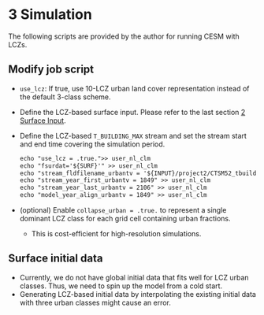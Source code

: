 # 3 Simulation

The following scripts are provided by the author for running CESM with LCZs. 

## Modify job script

- `use_lcz`: If true, use 10-LCZ urban land cover representation instead of the default 3-class scheme.

- Define the LCZ-based surface input. Please refer to the last section [2 Surface Input](./inputdata.md). 

- Define the LCZ-based `T_BUILDING_MAX` stream and set the stream start and end time covering the simulation period. 

  ```xml
  echo "use_lcz = .true.">> user_nl_clm
  echo "fsurdat='${SURF}'" >> user_nl_clm
  echo "stream_fldfilename_urbantv = '${INPUT}/project2/CTSM52_tbuildmax_OlesonFeddema_2020_0.9x1.25_simyr1849-2106_c240520.nc'">> user_nl_clm 
  echo "stream_year_first_urbantv = 1849" >> user_nl_clm
  echo "stream_year_last_urbantv = 2106" >> user_nl_clm
  echo "model_year_align_urbantv = 1849" >> user_nl_clm
  ```

  

- (optional) Enable `collapse_urban = .true.` to represent a single dominant LCZ class for each grid cell containing urban fractions.
  - This is cost-efficient for high-resolution simulations. 

## Surface initial data

- Currently, we do not have global initial data that fits well for LCZ urban classes. Thus, we need to spin up the model from a cold start. 
- Generating LCZ-based initial data by interpolating the existing initial data with three urban classes might cause an error. 